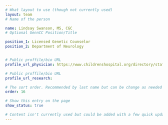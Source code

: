 ```yaml
---
# What layout to use (though not currently used)
layout: team
# Name of the person

name: Lindsay Swanson, MS, CGC
# Optional GennCC Position/Title

position_1: Licensed Genetic Counselor
position_2: Department of Neurology


# Public proffile/bio URL
profile_url_physician: https://www.childrenshospital.org/directory/staff/s/lindsay-swanson

# Public proffile/bio URL
profile_url_research:

# The sort order. Recommended by last name but can be change as needed
order: 16

# Show this entry on the page
show_status: true

# Content isn't currently used but could be added with a few quick updates if needed to allow for bios
---
```


